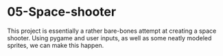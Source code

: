 # 05-Space-shooter
This project is essentially a rather bare-bones attempt at creating a space shooter. Using pygame and user inputs, as well as some neatly modeled sprites, we can make this happen. 
